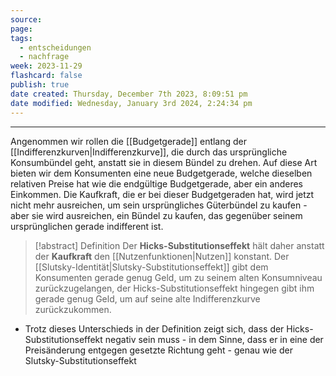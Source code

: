 ```yaml
---
source: 
page: 
tags:
  - entscheidungen
  - nachfrage
week: 2023-11-29
flashcard: false
publish: true
date created: Thursday, December 7th 2023, 8:09:51 pm
date modified: Wednesday, January 3rd 2024, 2:24:34 pm
---
```

***

Angenommen wir rollen die [[Budgetgerade]] entlang der [[Indifferenzkurven|Indifferenzkurve]], die durch das ursprüngliche Konsumbündel geht, anstatt sie in diesem Bündel zu drehen. Auf diese Art bieten wir dem Konsumenten eine neue Budgetgerade, welche dieselben relativen Preise hat wie die endgültige Budgetgerade, aber ein anderes Einkommen. Die Kaufkraft, die er bei dieser Budgetgeraden hat, wird jetzt nicht mehr ausreichen, um sein ursprüngliches Güterbündel zu kaufen - aber sie wird ausreichen, ein Bündel zu kaufen, das gegenüber seinem ursprünglichen gerade indifferent ist.

> [!abstract] Definition
> Der **Hicks-Substitutionseffekt** hält daher anstatt der **Kaufkraft** den [[Nutzenfunktionen|Nutzen]] konstant.
> Der [[Slutsky-Identität|Slutsky-Substitutionseffekt]] gibt dem Konsumenten gerade genug Geld, um zu seinem alten Konsumniveau zurückzugelangen, der Hicks-Substitutionseffekt hingegen gibt ihm gerade genug Geld, um auf seine alte Indifferenzkurve zurückzukommen. 

- Trotz dieses Unterschieds in der Definition zeigt sich, dass der Hicks-Substitutionseffekt negativ sein muss - in dem Sinne, dass er in eine der Preisänderung entgegen gesetzte Richtung geht - genau wie der Slutsky-Substitutionseffekt